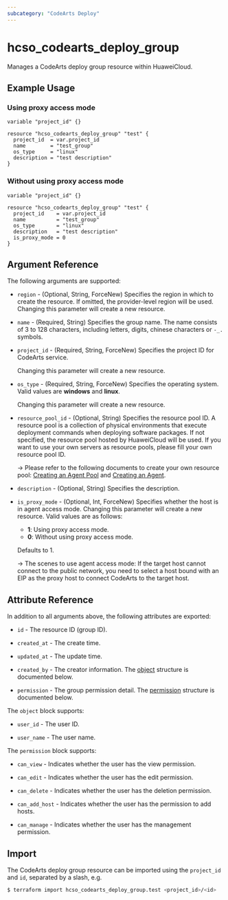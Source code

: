 ```yaml
---
subcategory: "CodeArts Deploy"
---
```


# hcso_codearts_deploy_group

Manages a CodeArts deploy group resource within HuaweiCloud.

## Example Usage

### Using proxy access mode

```hcl
variable "project_id" {}

resource "hcso_codearts_deploy_group" "test" {
  project_id  = var.project_id
  name        = "test_group"
  os_type     = "linux"
  description = "test description"
}
```

### Without using proxy access mode

```hcl
variable "project_id" {}

resource "hcso_codearts_deploy_group" "test" {
  project_id    = var.project_id
  name          = "test_group"
  os_type       = "linux"
  description   = "test description"
  is_proxy_mode = 0
}
```

## Argument Reference

The following arguments are supported:

* `region` - (Optional, String, ForceNew) Specifies the region in which to create the resource.
  If omitted, the provider-level region will be used. Changing this parameter will create a new resource.

* `name` - (Required, String) Specifies the group name. The name consists of 3 to 128 characters, including letters,
  digits, chinese characters or `-_.` symbols.

* `project_id` - (Required, String, ForceNew) Specifies the project ID for CodeArts service.

  Changing this parameter will create a new resource.

* `os_type` - (Required, String, ForceNew) Specifies the operating system. Valid values are **windows** and **linux**.

  Changing this parameter will create a new resource.

* `resource_pool_id` - (Optional, String) Specifies the resource pool ID. A resource pool is a collection of physical
  environments that execute deployment commands when deploying software packages.
  If not specified, the resource pool hosted by HuaweiCloud will be used.
  If you want to use your own servers as resource pools, please fill your own resource pool ID.

  -> Please refer to the following documents to create your own resource pool:
  [Creating an Agent Pool](https://support.huaweicloud.com/intl/en-us/usermanual-devcloud/devcloud_01_0016.html) and
  [Creating an Agent](https://support.huaweicloud.com/intl/en-us/usermanual-devcloud/devcloud_01_0017.html).

* `description` - (Optional, String) Specifies the description.

* `is_proxy_mode` - (Optional, Int, ForceNew) Specifies whether the host is in agent access mode.
  Changing this parameter will create a new resource. Valid values are as follows:
  + **1**: Using proxy access mode.
  + **0**: Without using proxy access mode.

  Defaults to 1.

  -> The scenes to use agent access mode: If the target host cannot connect to the public network, you need to select a
  host bound with an EIP as the proxy host to connect CodeArts to the target host.

## Attribute Reference

In addition to all arguments above, the following attributes are exported:

* `id` - The resource ID (group ID).

* `created_at` - The create time.

* `updated_at` - The update time.

* `created_by` - The creator information.
  The [object](#DeployGroup_user) structure is documented below.

* `permission` - The group permission detail.
  The [permission](#DeployGroup_permission) structure is documented below.

<a name="DeployGroup_user"></a>
The `object` block supports:

* `user_id` - The user ID.

* `user_name` - The user name.

<a name="DeployGroup_permission"></a>
The `permission` block supports:

* `can_view` - Indicates whether the user has the view permission.

* `can_edit` - Indicates whether the user has the edit permission.

* `can_delete` - Indicates whether the user has the deletion permission.

* `can_add_host` - Indicates whether the user has the permission to add hosts.

* `can_manage` - Indicates whether the user has the management permission.

## Import

The CodeArts deploy group resource can be imported using the `project_id` and `id`, separated by a slash, e.g.

```bash
$ terraform import hcso_codearts_deploy_group.test <project_id>/<id>
```
